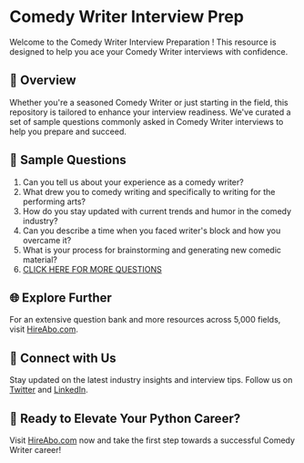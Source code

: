 # Comedy Writer Interview Prep

Welcome to the Comedy Writer Interview Preparation ! This resource is designed to help you ace your Comedy Writer interviews with confidence.

## 🚀 Overview

Whether you're a seasoned Comedy Writer or just starting in the field, this repository is tailored to enhance your interview readiness. We've curated a set of sample questions commonly asked in Comedy Writer interviews to help you prepare and succeed.

## 📝 Sample Questions

1. Can you tell us about your experience as a comedy writer?
2. What drew you to comedy writing and specifically to writing for the performing arts?
3. How do you stay updated with current trends and humor in the comedy industry?
4. Can you describe a time when you faced writer's block and how you overcame it?
5. What is your process for brainstorming and generating new comedic material?
6. [CLICK HERE FOR MORE QUESTIONS](https://hireabo.com/job/16_0_33/Comedy%20Writer)

## 🌐 Explore Further

For an extensive question bank and more resources across 5,000 fields, visit [HireAbo.com](https://www.hireabo.com).

## 📱 Connect with Us

Stay updated on the latest industry insights and interview tips. Follow us on [Twitter](https://twitter.com/hireabo) and [LinkedIn](https://www.linkedin.com/in/hire-abo-3609972a8/).

## 🚀 Ready to Elevate Your Python Career?

Visit [HireAbo.com](https://www.hireabo.com) now and take the first step towards a successful Comedy Writer career!